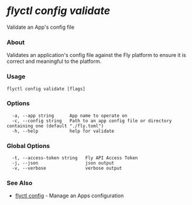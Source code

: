 # _flyctl config validate_

Validate an App's config file

### About

Validates an application's config file against the Fly platform to 
ensure it is correct and meaningful to the platform.

### Usage
```
flyctl config validate [flags]
```

### Options

```
  -a, --app string      App name to operate on
  -c, --config string   Path to an app config file or directory containing one (default "./fly.toml")
  -h, --help            help for validate
```

### Global Options

```
  -t, --access-token string   Fly API Access Token
  -j, --json                  json output
  -v, --verbose               verbose output
```

### See Also

* [flyctl config](/docs/flyctl/config/)	 - Manage an Apps configuration

